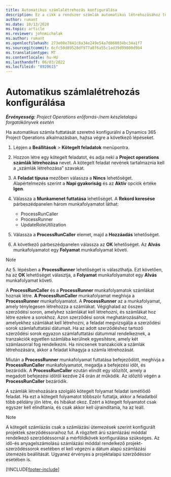 ```yaml
---
title: Automatikus számlalétrehozás konfigurálása
description: Ez a cikk a rendszer számlák automatikus létrehozásához történő konfigurálásáról tartalmaz információkat.
author: rumant
ms.date: 10/13/2020
ms.topic: article
ms.reviewer: johnmichalak
ms.author: rumant
ms.openlocfilehash: 273e00e7841c8a34e249e54a7d868034bc34a1f7
ms.sourcegitcommit: 6cfc50d89528df977a8f6a55c1ad39d99800d9b4
ms.translationtype: MT
ms.contentlocale: hu-HU
ms.lasthandoff: 06/03/2022
ms.locfileid: "8920615"
---
```

# <a name="configure-automatic-invoice-creation"></a>Automatikus számlalétrehozás konfigurálása

_**Érvényesség:** Project Operations erőforrás-/nem készletalapú forgatókönyvek esetén_


Ha automatikus számla futtatását szeretnó konfigurálni a Dynamics 365 Project Operations alkalmazásban, hajtsa végre a következő lépéseket.

1. Lépjen a **Beállítások** > **Kötegelt feladatok** menüpontra.
2. Hozzon létre egy kötegelt feladatot, és adja neki a **Project operations számlák létrehozása** nevet. A kötegelt feladat nevének tartalmaznia kell a „számlák létrehozása” szavakat.
3. A **Feladat típusa** mezőben válassza a **Nincs** lehetőséget. Alapértelmezés szerint a **Napi gyakoriság** és az **Aktív** opciók értéke **Igen**.
4. Válassza a **Munkamenet futtatása** lehetőséget. A **Rekord keresése** párbeszédpanelen három munkafolyamatot láthat:

    - ProcessRunCaller
    - ProcessRunner
    - UpdateRoleUtilization

5. Válassza a **ProcessRunCaller** elemet, majd a **Hozzáadás** lehetőséget.
6. A következő párbeszédpanelen válassza az **OK** lehetőséget. Az **Alvás** munkafolyamatot egy **Folyamat** munkafolyamat követi.

  > [!NOTE]
  > Az 5. lépésben a **ProcessRunner** lehetőséget is választhatja. Ezt követően, ha az **OK** lehetőséget választja, a **Folyamat** munkafolyamatot egy **Alvás** munkafolyamat követi.

A **ProcessRunCaller** és a **ProcessRunner** munkafolyamatok számlákat hoznak létre. **A ProcessRunCaller** munkafolyamat meghívja a **ProcessRunner** munkafolyamatot. A **ProcessRunner** az a munkafolyamat, amely ténylegesen létrehozza a számlákat. Végighalad az összes szerződési soron, amelyhez számlákat kell létrehozni, és számlákat hoz létre ezekre a sorokhoz. Azon szerződési sorok meghatározásához, amelyekhez számlákat kell létrehozni, a feladat megvizsgálja a szerződési sorok számlafuttatási dátumait. Ha az adott szerződéshez tartozó szerződési sorok egyazon számlafuttatási dátummal rendelkeznek, a tranzakciók egyetlen számlába kerülnek egyesítésre, amely két számlasorral fog rendelkezni. Ha nincsenek tranzakciók a számlák létrehozására, akkor a feladat kihagyja a számla létrehozását.

Miután a **ProcessRunner** munkafolyamat futtatása befejeződött, meghívja a **ProcessRunCaller** munkafolyamatot, megadja a befejezési időt, és bezáródik. A **ProcessRunCaller** ezután elindít egy időzítőt, amely a megadott befejezési időtől kezdve 24 órán át működik. Az időzítő végén a **ProcessRunCaller** bezáródik.

A számlák létrehozására szolgáló kötegelt folyamat feladat ismétlődő feladat. Ha ezt a kötegelt folyamatot többször futtatja, akkor a feladatból több példány jön létre, és hibákat okoz. Ezért a kötegelt folyamatot csak egyszer kell elindítania, és csak akkor kell újraindítania, ha az leáll.

> [!NOTE]
> A kötegelt számlázás csak a számlázási ütemezések szerint konfigurált projektek szerződéssoraihoz fut. A rögzített árú számlázási móddal rendelkező szerződéssornál a mérföldkövek konfigurálása szükséges. Az idő-és anyagelszámolású számlázási móddal rendelkező projekt-szerződéssorok esetében el kell végezni a dátum alapú számlázási ütemezés beállítását. Ugyanez érvényes a projektalapú szerződéssor esetében is.     


[!INCLUDE[footer-include](../includes/footer-banner.md)]